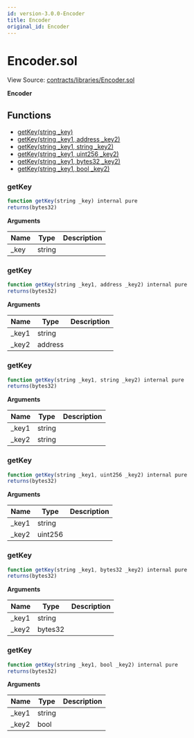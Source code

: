 ```yaml
---
id: version-3.0.0-Encoder
title: Encoder
original_id: Encoder
---
```


# Encoder.sol

View Source: [contracts/libraries/Encoder.sol](../../contracts/libraries/Encoder.sol)

**Encoder**

## Functions

- [getKey(string _key)](#getkey)
- [getKey(string _key1, address _key2)](#getkey)
- [getKey(string _key1, string _key2)](#getkey)
- [getKey(string _key1, uint256 _key2)](#getkey)
- [getKey(string _key1, bytes32 _key2)](#getkey)
- [getKey(string _key1, bool _key2)](#getkey)

### getKey

```js
function getKey(string _key) internal pure
returns(bytes32)
```

**Arguments**

| Name        | Type           | Description  |
| ------------- |------------- | -----|
| _key | string |  | 

### getKey

```js
function getKey(string _key1, address _key2) internal pure
returns(bytes32)
```

**Arguments**

| Name        | Type           | Description  |
| ------------- |------------- | -----|
| _key1 | string |  | 
| _key2 | address |  | 

### getKey

```js
function getKey(string _key1, string _key2) internal pure
returns(bytes32)
```

**Arguments**

| Name        | Type           | Description  |
| ------------- |------------- | -----|
| _key1 | string |  | 
| _key2 | string |  | 

### getKey

```js
function getKey(string _key1, uint256 _key2) internal pure
returns(bytes32)
```

**Arguments**

| Name        | Type           | Description  |
| ------------- |------------- | -----|
| _key1 | string |  | 
| _key2 | uint256 |  | 

### getKey

```js
function getKey(string _key1, bytes32 _key2) internal pure
returns(bytes32)
```

**Arguments**

| Name        | Type           | Description  |
| ------------- |------------- | -----|
| _key1 | string |  | 
| _key2 | bytes32 |  | 

### getKey

```js
function getKey(string _key1, bool _key2) internal pure
returns(bytes32)
```

**Arguments**

| Name        | Type           | Description  |
| ------------- |------------- | -----|
| _key1 | string |  | 
| _key2 | bool |  | 

